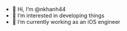 - 👋 Hi, I’m @nkhanh44
- 👀 I’m interested in developing things
- 🌱 I’m currently working as an iOS engineer

<!---
nkhanh44/nkhanh44 is a ✨ special ✨ repository because its `README.md` (this file) appears on your GitHub profile.
You can click the Preview link to take a look at your changes.
--->

